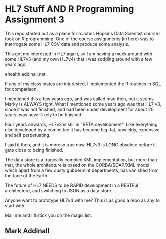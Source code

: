 HL7 Stuff AND R Programming Assignment 3
======================================================
This repo started out as a place for a Johns Hopkins Data Scientist course
I took on R programming.  One of the course assignments (in here) was to
interrogate some HL7 CSV data and produce some analysis.

This got me interested in HL7 again, so I am having a muck around with
some HL7v3 (and my own HL7v4) that I was sodding around with a few years
ago.

ehealth.addinall.net

If any of my class mates are interested, I implemented the R routines
in SQL for comparison.

I mentioned this a few years ago, and was called mad then, but it seems Marky is ALWAYS right.  What I mentioned some years ago was that HL7 v3, since it was not finished, and had been under development for about 20 years, was never likely to be finished.

Four years onwards, HL7v3 is still in "BETA development".  Like everything else developed by a committee it has become big, fat, unwieldy, expensive and self perpetuating.

I said it then, and it is moreso true now.  HL7v3 is LONG obsolete before it gets close to being finished.

The data store is a tragically complex XML implementation, but more than that, the whole architecture is based on the CORBA/SOAP/XML model which apart from a few dusty gubbermint departments, has vanished from the face of the Earth.

The future of HL7 NEEDS to be RAPID development in a RESTFul architecture, and switching to JSON as a data store.

Anyone want to prototype HL7v4 with me?  This is as good a repo as any to start with.

Mail me and I'll stick you on the magic list.

## Mark Addinall

